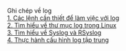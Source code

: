 Ghi chép về log  
[1. Các lệnh cần thiết để làm việc với log](Commands-with-log/)  
[2. Tìm hiểu về thư mục log trong Linux](https://github.com/ngahong/Thuc-tap-Nhan-Hoa/blob/master/Linux/Log/Thu-muc-log/Tim-hieu-thu-muc-log.md)    
[3. Tìm hiểu về Syslog và RSyslog](Syslog-Rsyslog/)  
[4. Thực hành cấu hình log tập trung](Thuc-hanh-log-tap-trung/)  
